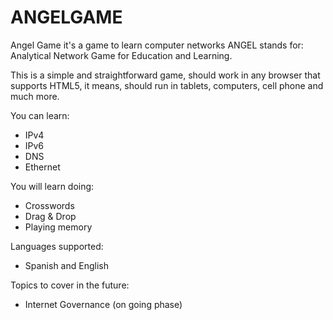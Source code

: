 # ANGELGAME
Angel Game it's a game to learn computer networks
ANGEL stands for: Analytical Network Game for Education and Learning.

This is a simple and straightforward game, should work in any browser that supports HTML5, it means, should run in tablets, computers, cell phone and much more.

You can learn:
- IPv4
- IPv6
- DNS
- Ethernet

You will learn doing:
- Crosswords
- Drag & Drop
- Playing memory

Languages supported:
- Spanish and English

Topics to cover in the future:
- Internet Governance (on going phase)
